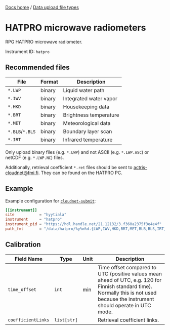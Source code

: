 [Docs home](https://docs.cloudnet.fmi.fi) / [Data upload file types](../api/upload-file-types.md)

# HATPRO microwave radiometers

RPG HATPRO microwave radiometer.

Instrument ID: `hatpro`

## Recommended files

| File            | Format | Description            |
| --------------- | ------ | ---------------------- |
| `*.LWP`         | binary | Liquid water path      |
| `*.IWV`         | binary | Integrated water vapor |
| `*.HKD`         | binary | Housekeeping data      |
| `*.BRT`         | binary | Brightness temperature |
| `*.MET`         | binary | Meteorological data    |
| `*.BLB`/`*.BLS` | binary | Boundary layer scan    |
| `*.IRT`         | binary | Infrared temperature   |

Only upload binary files (e.g. `*.LWP`) and not ASCII (e.g. `*.LWP.ASC`) or netCDF (e.g. `*.LWP.NC`) files.

Additionally, retrieval coefficient `*.ret` files should be sent to [actris-cloudnet@fmi.fi](mailto:actris-cloudnet@fmi.fi). They can be found on the HATPRO PC.

## Example

Example configuration for [`cloudnet-submit`](https://github.com/actris-cloudnet/cloudnet-submit):

```toml
[[instrument]]
site           = "hyytiala"
instrument     = "hatpro"
instrument_pid = "https://hdl.handle.net/21.12132/3.f360a2375f3e4e4f"
path_fmt       = "/data/hatpro/%y%m%d.{LWP,IWV,HKD,BRT,MET,BLB,BLS,IRT}"
```

## Calibration

| Field Name         | Type        | Unit | Description                                                                                                                                                                       |
| ------------------ | ----------- | ---- | --------------------------------------------------------------------------------------------------------------------------------------------------------------------------------- |
| `time_offset`      | `int`       | min  | Time offset compared to UTC (positive values mean ahead of UTC, e.g. 120 for Finnish standard time). Normally this is not used because the instrument should operate in UTC mode. |
| `coefficientLinks` | `list[str]` |      | Retrieval coefficient links.                                                                                                                                                      |
